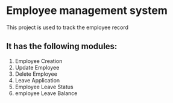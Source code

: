 # Employee management system
This project is used to track the employee record
## It has the following modules:
1. Employee Creation
2. Update Employee
3. Delete Employee
4. Leave Application
5. Employee Leave Status
6. employee Leave Balance
